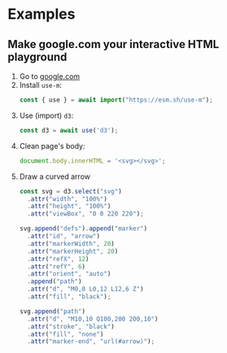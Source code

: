 # Examples

## Make google.com your interactive HTML playground

1. Go to [google.com](https://google.com)
2. Install `use-m`:
   ```js
   const { use } = await import("https://esm.sh/use-m");
   ```
3. Use (import) `d3`:
   ```js
   const d3 = await use('d3');
   ```
4. Clean page's body:
   ```js
   document.body.innerHTML = '<svg></svg>';
   ```
5. Draw a curved arrow
   ```js
   const svg = d3.select("svg")
     .attr("width", "100%")
     .attr("height", "100%")
     .attr("viewBox", "0 0 220 220");
   
   svg.append("defs").append("marker")
     .attr("id", "arrow")
     .attr("markerWidth", 20)
     .attr("markerHeight", 20)
     .attr("refX", 12)
     .attr("refY", 6)
     .attr("orient", "auto")
     .append("path")
     .attr("d", "M0,0 L0,12 L12,6 Z")
     .attr("fill", "black");
   
   svg.append("path")
     .attr("d", "M10,10 Q100,200 200,10")
     .attr("stroke", "black")
     .attr("fill", "none")
     .attr("marker-end", "url(#arrow)");
   ```















